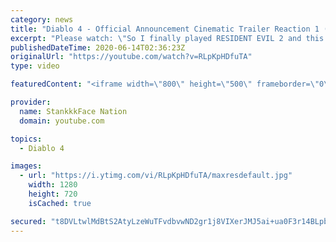 ```yaml
---
category: news
title: "Diablo 4 - Official Announcement Cinematic Trailer Reaction 1 (Creepy)"
excerpt: "Please watch: \"So I finally played RESIDENT EVIL 2 and this is what happened! (Gameplay) PT1 I DIED\" https://www.youtube.com/watch?v=FY_-BmxW-4s ..."
publishedDateTime: 2020-06-14T02:36:23Z
originalUrl: "https://youtube.com/watch?v=RLpKpHDfuTA"
type: video

featuredContent: "<iframe width=\"800\" height=\"500\" frameborder=\"0\" src=\"https://www.youtube.com/embed/RLpKpHDfuTA\" allow=\"accelerometer; autoplay; encrypted-media; gyroscope; picture-in-picture\" allowfullscreen></iframe>"

provider:
  name: StankkkFace Nation
  domain: youtube.com

topics:
  - Diablo 4

images:
  - url: "https://i.ytimg.com/vi/RLpKpHDfuTA/maxresdefault.jpg"
    width: 1280
    height: 720
    isCached: true

secured: "t8DVLtwlMdBtS2AtyLzeWuTFvdbvwND2gr1j8VIXerJMJ5ai+ua0F3r14BLpbqf10YPvm/G6Yrq4qGCfMf2k7Fcdav55HY2JAFAC7z2nLZIJDlKbTW6puvucH1H/IOZ4QYLin5bVNZB3psY/DcdMmK33iOTwxHnCwarohdc09DtKNJcWaCdSVFVZTQU6MNGWeut3kTDDL6CnH4+mWkKqQ11w/2PTfSlIo8us2y/3Axztb8AH8SOeOc2+M/gRtR56b5/N3S58RW49wot8ZABAVsRmKJ+YZCt9+51MCTcntK2oV8h1TZyV/5UE5TIM5U+1Qd+gU/jRSK5WcymfBQcOoXCm2vBtEFY/BWqFREuEDjDSX/o5xh9atSr0kaZMc/RsVPsZ+gnCXn5TDH684vWMqGqjp2ESZkDWK+/tIjoQyFjzACrEbwRnNSFhaW4XwDDV;MY7Op2o/jUnmrh83OXbNkQ=="
---
```


